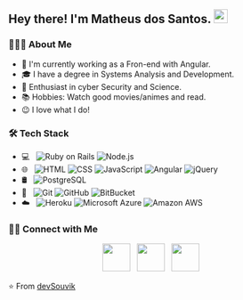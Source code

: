 <h2> Hey there! I'm Matheus dos Santos. <img src="https://github.com/souvikguria98/souvikguria98/blob/master/Hi.gif" width="25"></h2>

<h3> 👨🏻‍💻 About Me </h3>

- 💼 I'm currently working as a Fron-end with Angular.
- 🎓 I have a degree in Systems Analysis and Development.
- 🧪 Enthusiast in cyber Security and Science.
- 📚 Hobbies: Watch good movies/animes and read.
- 😉 I love what I do!


<h3>🛠 Tech Stack</h3>

- 💻 &nbsp; 
  ![Ruby on Rails](https://img.shields.io/badge/-Ruby%20on%20Rails-333333?style=flat&logo=ruby-on-rails&logoColor=CC0000)
  ![Node.js](https://img.shields.io/badge/-Node.js-333333?style=flat&logo=node.js)  
- 🌐 &nbsp;
  ![HTML](https://img.shields.io/badge/-HTML-333333?style=flat&logo=HTML5)
  ![CSS](https://img.shields.io/badge/-CSS-333333?style=flat&logo=CSS3&logoColor=1572B6)
  ![JavaScript](https://img.shields.io/badge/-JavaScript-333333?style=flat&logo=javascript)
  ![Angular](https://img.shields.io/badge/-Angular-333333?style=flat&logo=angular&logoColor=DD0031)
  ![jQuery](https://img.shields.io/badge/-jQuery-333333?style=flat&logo=jquery&logoColor=78CFF5)
- 🛢 &nbsp;
    ![PostgreSQL](https://img.shields.io/badge/-PostgreSQL-333333?style=flat&logo=postgreSQL) 
- 🔧 &nbsp;
  ![Git](https://img.shields.io/badge/-Git-333333?style=flat&logo=git)
  ![GitHub](https://img.shields.io/badge/-GitHub-333333?style=flat&logo=github)
  ![BitBucket](https://img.shields.io/badge/-BitBucket-333333?style=flat&logo=bitbucket)
- ☁️ &nbsp;
  ![Heroku](https://img.shields.io/badge/-Heroku-333333?style=flat&logo=heroku)
  ![Microsoft Azure](https://img.shields.io/badge/-Microsoft%20Azure-333333?style=flat&logo=microsoft-azure)
  ![Amazon AWS](https://img.shields.io/badge/-Amazon%20AWS-333333?style=flat&logo=amazon-aws)

<h3> 🤝🏻 Connect with Me </h3>

<p align="center">
&nbsp; <a href="https://twitter.com/colon_matheus" target="_blank" rel="noopener noreferrer"><img src="https://img.icons8.com/plasticine/100/000000/twitter.png" width="50" /></a> 
&nbsp; <a href="https://www.linkedin.com/in/matheus-santos-536bba195/" target="_blank" rel="noopener noreferrer"><img src="https://img.icons8.com/plasticine/100/000000/linkedin.png" width="50" /></a>
&nbsp; <a href="mailto:matheussantos4@icloud.com" target="_blank" rel="noopener noreferrer"><img src="https://img.icons8.com/plasticine/100/000000/gmail.png"  width="50" /></a>
</p>


⭐️ From [devSouvik](https://github.com/devSouvik)
